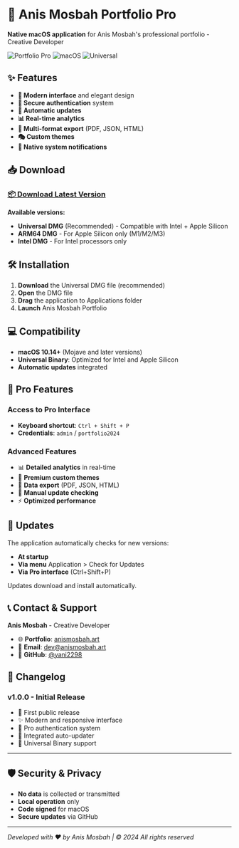 # 🚀 Anis Mosbah Portfolio Pro

**Native macOS application** for Anis Mosbah's professional portfolio - Creative Developer

![Portfolio Pro](https://img.shields.io/badge/Version-1.0.0-blue.svg)
![macOS](https://img.shields.io/badge/macOS-10.14+-green.svg)
![Universal](https://img.shields.io/badge/Universal-Intel%20%2B%20Apple%20Silicon-orange.svg)

## ✨ Features

- **🎨 Modern interface** and elegant design
- **🔐 Secure authentication** system
- **🔄 Automatic updates**
- **📊 Real-time analytics**
- **📁 Multi-format export** (PDF, JSON, HTML)
- **🎭 Custom themes**
- **🔔 Native system notifications**

## 📥 Download

### [📦 Download Latest Version](https://github.com/yani2298/Anis-Mosbah-Portfolio/releases/latest)

**Available versions:**
- **Universal DMG** (Recommended) - Compatible with Intel + Apple Silicon
- **ARM64 DMG** - For Apple Silicon only (M1/M2/M3)
- **Intel DMG** - For Intel processors only

## 🛠 Installation

1. **Download** the Universal DMG file (recommended)
2. **Open** the DMG file
3. **Drag** the application to Applications folder
4. **Launch** Anis Mosbah Portfolio

## 💻 Compatibility

- **macOS 10.14+** (Mojave and later versions)
- **Universal Binary**: Optimized for Intel and Apple Silicon
- **Automatic updates** integrated

## 🔐 Pro Features

### Access to Pro Interface
- **Keyboard shortcut**: `Ctrl + Shift + P`
- **Credentials**: `admin` / `portfolio2024`

### Advanced Features
- 📊 **Detailed analytics** in real-time
- 🎨 **Premium custom themes**
- 📁 **Data export** (PDF, JSON, HTML)
- 🔄 **Manual update checking**
- ⚡ **Optimized performance**

## 🔄 Updates

The application automatically checks for new versions:
- **At startup**
- **Via menu** Application > Check for Updates
- **Via Pro interface** (Ctrl+Shift+P)

Updates download and install automatically.

## 📞 Contact & Support

**Anis Mosbah** - Creative Developer

- 🌐 **Portfolio**: [anismosbah.art](https://anismosbah.art)
- 📧 **Email**: dev@anismosbah.art
- 🐙 **GitHub**: [@yani2298](https://github.com/yani2298)

## 📝 Changelog

### v1.0.0 - Initial Release
- 🎉 First public release
- ✨ Modern and responsive interface
- 🔐 Pro authentication system
- 🔄 Integrated auto-updater
- 📱 Universal Binary support

---

## 🛡️ Security & Privacy

- **No data** is collected or transmitted
- **Local operation** only
- **Code signed** for macOS
- **Secure updates** via GitHub

---

*Developed with ❤️ by Anis Mosbah | © 2024 All rights reserved* 